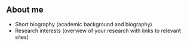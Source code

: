 ## About me

- Short biography (academic background and biography)
- Research interests (overview of your research with links to relevant sites)
